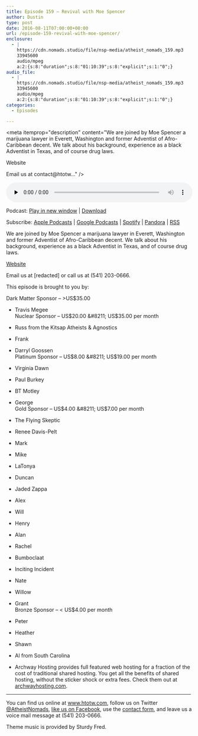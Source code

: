 ```yaml
---
title: Episode 159 – Revival with Moe Spencer
author: Dustin
type: post
date: 2016-08-11T07:00:00+00:00
url: /episode-159-revival-with-moe-spencer/
enclosure:
  - |
    https://cdn.nomads.studio/file/nsp-media/atheist_nomads_159.mp3
    33945600
    audio/mpeg
    a:2:{s:8:"duration";s:8:"01:10:39";s:8:"explicit";s:1:"0";}
audio_file:
  - |
    https://cdn.nomads.studio/file/nsp-media/atheist_nomads_159.mp3
    33945600
    audio/mpeg
    a:2:{s:8:"duration";s:8:"01:10:39";s:8:"explicit";s:1:"0";}
categories:
  - Episodes

---
```

<div itemscope itemtype="http://schema.org/AudioObject">
  <meta itemprop="name" content="Episode 159 &#8211; Revival with Moe Spencer" />
  
  <meta itemprop="uploadDate" content="2016-08-11T01:00:00-06:00" />
  
  <meta itemprop="encodingFormat" content="audio/mpeg" />
  
  <meta itemprop="duration" content="PT1H10M39S" />
  
  <meta itemprop="description" content="We are joined by Moe Spencer a marijuana lawyer in Everett, Washington and former Adventist of Afro-Caribbean decent. We talk about his background, experience as a black Adventist in Texas, and of course drug laws.

Website

Email us at contact@htotw..." />
  
  <meta itemprop="contentUrl" content="https://dts.podtrac.com/redirect.mp3/cdn.nomads.studio/file/nsp-media/atheist_nomads_159.mp3" />
  
  <meta itemprop="contentSize" content="32.4" />
  </p> 
  
  <div class="powerpress_player" id="powerpress_player_8418">
    <audio class="wp-audio-shortcode" id="audio-5072-162" preload="none" style="width: 100%;" controls="controls"><source type="audio/mpeg" src="https://dts.podtrac.com/redirect.mp3/cdn.nomads.studio/file/nsp-media/atheist_nomads_159.mp3?_=162" /><a href="https://dts.podtrac.com/redirect.mp3/cdn.nomads.studio/file/nsp-media/atheist_nomads_159.mp3">https://dts.podtrac.com/redirect.mp3/cdn.nomads.studio/file/nsp-media/atheist_nomads_159.mp3</a></audio>
  </div>
</div>

<p class="powerpress_links powerpress_links_mp3">
  Podcast: <a href="https://dts.podtrac.com/redirect.mp3/cdn.nomads.studio/file/nsp-media/atheist_nomads_159.mp3" class="powerpress_link_pinw" target="_blank" title="Play in new window" onclick="return powerpress_pinw('https://htotw.com/?powerpress_pinw=5072-podcast');" rel="nofollow">Play in new window</a> | <a href="https://dts.podtrac.com/redirect.mp3/cdn.nomads.studio/file/nsp-media/atheist_nomads_159.mp3" class="powerpress_link_d" title="Download" rel="nofollow" download="atheist_nomads_159.mp3">Download</a>
</p>

<p class="powerpress_links powerpress_subscribe_links">
  Subscribe: <a href="https://podcasts.apple.com/us/podcast/humanists-take-on-the-world/id530050098?mt=2&ls=1" class="powerpress_link_subscribe powerpress_link_subscribe_itunes" target="_blank" title="Subscribe on Apple Podcasts" rel="nofollow">Apple Podcasts</a> | <a href="https://www.google.com/podcasts?feed=aHR0cDovL2F0aGVpc3Rub21hZHMubGlic3luLmNvbS9yc3M%3D" class="powerpress_link_subscribe powerpress_link_subscribe_googleplay" target="_blank" title="Subscribe on Google Podcasts" rel="nofollow">Google Podcasts</a> | <a href="https://open.spotify.com/show/3LzK2xZGike6Tc1GEMtMbr?si=LieN9SNuTpq96smuaUsH8A" class="powerpress_link_subscribe powerpress_link_subscribe_spotify" target="_blank" title="Subscribe on Spotify" rel="nofollow">Spotify</a> | <a href="https://www.pandora.com/podcast/atheist-nomads/PC:10122?corr=62071012&part=ug" class="powerpress_link_subscribe powerpress_link_subscribe_pandora" target="_blank" title="Subscribe on Pandora" rel="nofollow">Pandora</a> | <a href="https://htotw.com/feed/podcast/" class="powerpress_link_subscribe powerpress_link_subscribe_rss" target="_blank" title="Subscribe via RSS" rel="nofollow">RSS</a>
</p>

We are joined by Moe Spencer a marijuana lawyer in Everett, Washington and former Adventist of Afro-Caribbean decent. We talk about his background, experience as a black Adventist in Texas, and of course drug laws.

<a href="http://www.spencerpalacelaw.com/" target="_blank" rel="noopener">Website</a>

Email us at [redacted] or call us at (541) 203-0666.

This episode is brought to you by:

Dark Matter Sponsor &#8211; >US$35.00  
* Travis Megee  
Nuclear Sponsor &#8211; US$20.00 &#8211; US$35.00 per month  
* Russ from the Kitsap Atheists & Agnostics  
* Frank  
* Darryl Goossen  
Platinum Sponsor &#8211; US$8.00 &#8211; US$19.00 per month  
* Virginia Dawn  
* Paul Burkey  
* BT Motley  
* George  
Gold Sponsor &#8211; US$4.00 &#8211; US$7.00 per month  
* The Flying Skeptic  
* Renee Davis-Pelt  
* Mark  
* Mike  
* LaTonya  
* Duncan  
* Jaded Zappa  
* Alex  
* Will  
* Henry  
* Alan  
* Rachel  
* Bumboclaat  
* Inciting Incident  
* Nate  
* Willow  
* Grant  
Bronze Sponsor &#8211; < US$4.00 per month  
* Peter  
* Heather  
* Shawn  
* Al from South Carolina

* Archway Hosting provides full featured web hosting for a fraction of the cost of traditional shared hosting. You get all the benefits of shared hosting, without the sticker shock or extra fees. Check them out at <a href="http://archwayhosting.com/" target="_blank" rel="noopener">archwayhosting.com</a>.

<hr width="500" />

You can find us online at <a href="https://www.htotw.com/" target="_blank" rel="noopener">www.htotw.com</a>, follow us on Twitter <a href="https://twitter.com/AtheistNomads" target="_blank" rel="noopener">@AtheistNomads</a>, <a href="https://htotw.com/facebook" target="_blank" rel="noopener">like us on Facebook</a>, use the [contact form](https://htotw.com/contact), and leave us a voice mail message at (541) 203-0666.

Theme music is provided by Sturdy Fred.